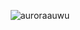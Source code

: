 <p align="center"> <img src="https://komarev.com/ghpvc/?username=0e8&label=Profile%20views&color=0e75b6&style=flat" alt="auroraauwu" /> </p>

